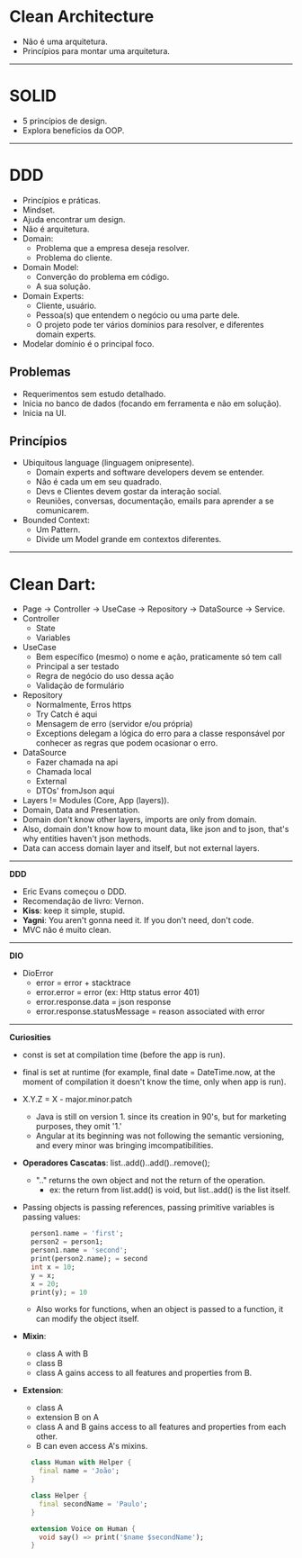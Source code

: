 # Clean Architecture
* Não é uma arquitetura.
* Princípios para montar uma arquitetura.
---
# SOLID
* 5 princípios de design.
* Explora benefícios da OOP.
---
# DDD
* Princípios e práticas.
* Mindset.
* Ajuda encontrar um design.
* Não é arquitetura.
* Domain: 
  * Problema que a empresa deseja resolver.
  * Problema do cliente.
* Domain Model:
  * Converção do problema em código.
  * A sua solução.
* Domain Experts:
    * Cliente, usuário.
    * Pessoa(s) que entendem o negócio ou uma parte dele.
    * O projeto pode ter vários domínios para resolver, e diferentes domain experts.
* Modelar domínio é o principal foco.

## Problemas
* Requerimentos sem estudo detalhado.
* Inicia no banco de dados (focando em ferramenta e não em solução).
* Inicia na UI.

## Princípios
* Ubiquitous language (linguagem onipresente).
    * Domain experts and software developers devem se entender.
    * Não é cada um em seu quadrado.
    * Devs e Clientes devem gostar da interação social.
    * Reuniões, conversas, documentação, emails para aprender a se comunicarem.
* Bounded Context:
    * Um Pattern.
    * Divide um Model grande em contextos diferentes.
---
# Clean Dart:
* Page -> Controller -> UseCase -> Repository -> DataSource -> Service.
* Controller
  * State
  * Variables
* UseCase
  * Bem específico (mesmo) o nome e ação, praticamente só tem call
  * Principal a ser testado
  * Regra de negócio do uso dessa ação
  * Validação de formulário
* Repository
  * Normalmente, Erros https
  * Try Catch é aqui
  * Mensagem de erro (servidor e/ou própria)
  * Exceptions delegam a lógica do erro para a classe responsável por conhecer as regras que podem ocasionar o erro.
* DataSource
  * Fazer chamada na api
  * Chamada local
  * External
  * DTOs' fromJson aqui
* Layers != Modules (Core, App (layers)).
* Domain, Data and Presentation.
* Domain don't know other layers, imports are only from domain.
* Also, domain don't know how to mount data, like json and to json, that's why entities haven't json methods.
* Data can access domain layer and itself, but not external layers.
---
**DDD**
* Eric Evans começou o DDD.
* Recomendação de livro: Vernon.
* **Kiss**: keep it simple, stupid.
* **Yagni**: You aren't gonna need it. If you don't need, don't code.
* MVC não é muito clean.
---
**DIO**
* DioError
  * error = error + stacktrace
  * error.error = error (ex: Http status error 401)
  * error.response.data = json response
  * error.response.statusMessage = reason associated with error
---
**Curiosities**
* const is set at compilation time (before the app is run).
* final is set at runtime (for example, final date = DateTime.now, at the moment of compilation it doesn't know 
the time, only when app is run).
* X.Y.Z = X - major.minor.patch
  * Java is still on version 1. since its creation in 90's, but for marketing purposes, they omit '1.'
  * Angular at its beginning was not following the semantic versioning, and every minor was bringing imcompatibilities.
* **Operadores Cascatas**: list..add()..add()..remove(); 
  * ".." returns the own object and not the return of the operation.
    * ex: the return from list.add() is void, but list..add() is the list itself.
* Passing objects is passing references, passing primitive variables is passing values:
  ```dart
    person1.name = 'first';
    person2 = person1;
    person1.name = 'second';
    print(person2.name); = second
    int x = 10;
    y = x;
    x = 20;
    print(y); = 10
  ```
  * Also works for functions, when an object is passed to a function, it can modify the object itself.

* **Mixin**: 
  * class A with B
  * class B
  * class A gains access to all features and properties from B.
* **Extension**:
  * class A
  * extension B on A
  * class A and B gains access to all features and properties from each other.
  * B can even access A's mixins.
  ```dart
    class Human with Helper {
      final name = 'João';
    }

    class Helper {
      final secondName = 'Paulo';
    }

    extension Voice on Human {
      void say() => print('$name $secondName');
    }
  ```
